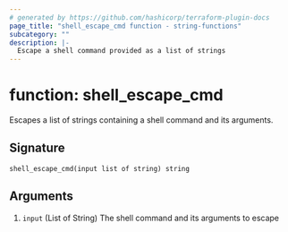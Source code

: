 ```yaml
---
# generated by https://github.com/hashicorp/terraform-plugin-docs
page_title: "shell_escape_cmd function - string-functions"
subcategory: ""
description: |-
  Escape a shell command provided as a list of strings
---
```


# function: shell_escape_cmd

Escapes a list of strings containing a shell command and its arguments.



## Signature

<!-- signature generated by tfplugindocs -->
```text
shell_escape_cmd(input list of string) string
```

## Arguments

<!-- arguments generated by tfplugindocs -->
1. `input` (List of String) The shell command and its arguments to escape
